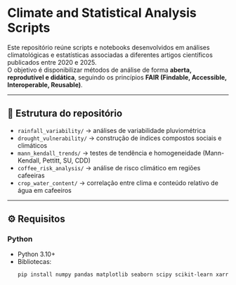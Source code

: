 # Climate and Statistical Analysis Scripts

Este repositório reúne scripts e notebooks desenvolvidos em análises climatológicas e estatísticas
associadas a diferentes artigos científicos publicados entre 2020 e 2025.  
O objetivo é disponibilizar métodos de análise de forma **aberta, reprodutível e didática**, 
seguindo os princípios **FAIR (Findable, Accessible, Interoperable, Reusable)**.

---

## 📂 Estrutura do repositório
- `rainfall_variability/` → análises de variabilidade pluviométrica
- `drought_vulnerability/` → construção de índices compostos sociais e climáticos
- `mann_kendall_trends/` → testes de tendência e homogeneidade (Mann-Kendall, Pettitt, SU, CDD)
- `coffee_risk_analysis/` → análise de risco climático em regiões cafeeiras
- `crop_water_content/` → correlação entre clima e conteúdo relativo de água em cafeeiros

---

## ⚙️ Requisitos

### Python
- Python 3.10+  
- Bibliotecas:  
  ```bash
  pip install numpy pandas matplotlib seaborn scipy scikit-learn xarray netCDF4 geopandas rasterio
